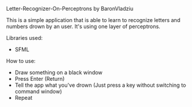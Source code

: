 Letter-Recognizer-On-Perceptrons
by BaronVladziu

This is a simple application that is able to learn to recognize letters and numbers drown by an user.
It's using one layer of perceptrons.

Libraries used:
- SFML

How to use:
- Draw something on a black window
- Press Enter (Return)
- Tell the app what you've drown (Just press a key without switching to command window)
- Repeat